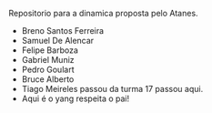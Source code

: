 Repositorio para a dinamica proposta pelo Atanes.

- Breno Santos Ferreira
- Samuel De Alencar
- Felipe Barboza
- Gabriel Muniz
- Pedro Goulart
- Bruce Alberto
- Tiago Meireles passou da turma 17 passou aqui.
- Aqui é o yang respeita o pai!
